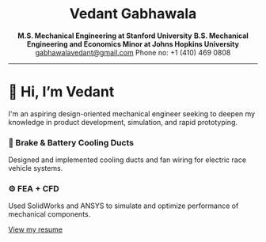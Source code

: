 <div align="center">

# Vedant Gabhawala  
**M.S. Mechanical Engineering at Stanford University** 
**B.S. Mechanical Engineering and Economics Minor at Johns Hopkins University**  
[gabhawalavedant@gmail.com](mailto:gabhawalavedant@gmail.com)  Phone no: +1 (410) 469 0808  



</div>

---

# 👋 Hi, I’m Vedant

I'm an aspiring design-oriented mechanical engineer seeking to deepen my knowledge in product development, simulation, and rapid prototyping.
### 🛞 Brake & Battery Cooling Ducts
Designed and implemented cooling ducts and fan wiring for electric race vehicle systems.

### ⚙️ FEA + CFD
Used SolidWorks and ANSYS to simulate and optimize performance of mechanical components.


[View my resume](resume.pdf)
